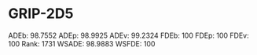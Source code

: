 # GRIP-2D5

ADEb: 98.7552
ADEp: 98.9925
ADEv: 99.2324
FDEb: 100
FDEp: 100
FDEv: 100
Rank: 1731
WSADE: 98.9883
WSFDE: 100